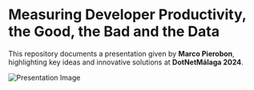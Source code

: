 # Measuring Developer Productivity, the Good, the Bad and the Data

This repository documents a presentation given by **Marco Pierobon**, highlighting key ideas and innovative solutions at **DotNetMálaga 2024**.

![Presentation Image](https://pbs.twimg.com/media/GdDvQKnWwAA-6co?format=jpg&name=large)
